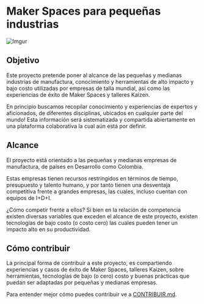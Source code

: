 # Maker Spaces para pequeñas industrias

![Imgur](http://i.imgur.com/7ZEyrIb.jpg)

## Objetivo
Este proyecto pretende poner al alcance de las pequeñas y medianas industrias de manufactura, conocimiento y herramientas de alto impacto y bajo costo utilizadas por empresas de talla mundial, así como las experiencias de éxito de Maker Spaces y talleres Kaizen.

En principio buscamos recopilar conocimiento y experiencias de expertos y aficionados, de diferentes disciplinas, ubicados en cualquier parte del mundo! Esta información será sistematizada y compartida abiertamente en una plataforma colaborativa la cual aún está por definir.

## Alcance
El proyecto está orientado a las pequeñas y medianas empresas de manufactura, de países en Desarrollo como Colombia. 

Estas empresas tienen recursos restringidos en términos de tiempo, presupuesto y talento humano, y por tanto  tienen una desventaja competitiva frente a grandes empresas, las cuales, incluso cuentan con equipos de I+D+I. 

¿Cómo competir frente a ellos? Si bien en la relación de competencia existen diversas variables que exceden el alcance de este proyecto, existen tecnologías de bajo costo (o costo cero) las cuales pueden tener un impacto alto en su productividad.


## Cómo contribuir

La principal forma de contribuir a este proyecto, es compartiendo experiencias y casos de éxito de Maker Spaces, talleres Kaizen, sobre herramientas, tecnologías de bajo (o cero) costo y buenas prácticas que puedan ser adaptadas por pequeñas y medianas empresas. 

Para entender mejor cómo puedes contribuir ve a [CONTRIBUIR.md](CONTRIBUIR.md).


